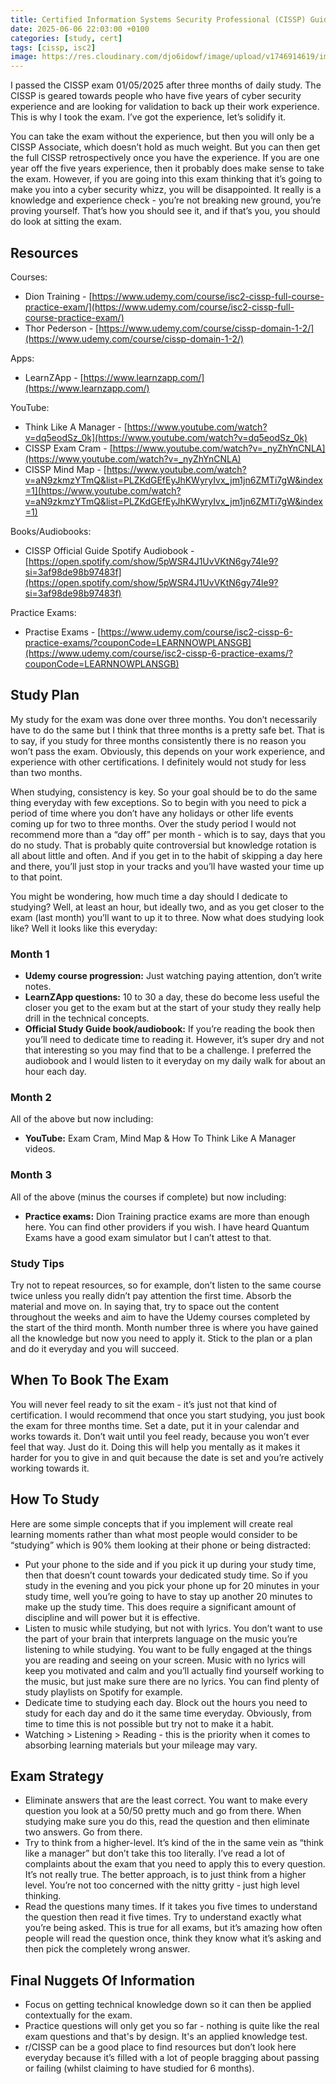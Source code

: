 ```yaml
---
title: Certified Information Systems Security Professional (CISSP) Guidance
date: 2025-06-06 22:03:00 +0100
categories: [study, cert]
tags: [cissp, isc2] 
image: https://res.cloudinary.com/djo6idowf/image/upload/v1746914619/image_mj3e4f.png
---
```

I passed the CISSP exam 01/05/2025 after three months of daily study. The CISSP is geared towards people who have five years of cyber security experience and are looking for validation to back up their work experience. This is why I took the exam. I’ve got the experience, let’s solidify it.

You can take the exam without the experience, but then you will only be a CISSP Associate, which doesn’t hold as much weight. But you can then get the full CISSP retrospectively once you have the experience. If you are one year off the five years experience, then it probably does make sense to take the exam. However, if you are going into this exam thinking that it’s going to make you into a cyber security whizz, you will be disappointed. It really is a knowledge and experience check - you’re not breaking new ground, you’re proving yourself. That’s how you should see it, and if that’s you, you should do look at sitting the exam.

## Resources

Courses:
- Dion Training - [https://www.udemy.com/course/isc2-cissp-full-course-practice-exam/](https://www.udemy.com/course/isc2-cissp-full-course-practice-exam/)
- Thor Pederson - [https://www.udemy.com/course/cissp-domain-1-2/](https://www.udemy.com/course/cissp-domain-1-2/)

Apps:
- LearnZApp - [https://www.learnzapp.com/](https://www.learnzapp.com/)

YouTube:
- Think Like A Manager - [https://www.youtube.com/watch?v=dq5eodSz_0k](https://www.youtube.com/watch?v=dq5eodSz_0k)
- CISSP Exam Cram - [https://www.youtube.com/watch?v=_nyZhYnCNLA](https://www.youtube.com/watch?v=_nyZhYnCNLA)
- CISSP Mind Map - [https://www.youtube.com/watch?v=aN9zkmzYTmQ&list=PLZKdGEfEyJhKWyryIvx_jm1jn6ZMTi7gW&index=1](https://www.youtube.com/watch?v=aN9zkmzYTmQ&list=PLZKdGEfEyJhKWyryIvx_jm1jn6ZMTi7gW&index=1)

Books/Audiobooks:
- CISSP Official Guide Spotify Audiobook - [https://open.spotify.com/show/5pWSR4J1UvVKtN6gy74le9?si=3af98de98b97483f](https://open.spotify.com/show/5pWSR4J1UvVKtN6gy74le9?si=3af98de98b97483f)

Practice Exams:
- Practise Exams - [https://www.udemy.com/course/isc2-cissp-6-practice-exams/?couponCode=LEARNNOWPLANSGB](https://www.udemy.com/course/isc2-cissp-6-practice-exams/?couponCode=LEARNNOWPLANSGB)

## Study Plan

My study for the exam was done over three months. You don’t necessarily have to do the same but I think that three months is a pretty safe bet. That is to say, if you study for three months consistently there is no reason you won’t pass the exam. Obviously, this depends on your work experience, and experience with other certifications. I definitely would not study for less than two months.

When studying, consistency is key. So your goal should be to do the same thing everyday with few exceptions. So to begin with you need to pick a period of time where you don’t have any holidays or other life events coming up for two to three months. Over the study period I would not recommend more than a “day off” per month - which is to say, days that you do no study. That is probably quite controversial but knowledge rotation is all about little and often. And if you get in to the habit of skipping a day here and there, you’ll just stop in your tracks and you’ll have wasted your time up to that point.

You might be wondering, how much time a day should I dedicate to studying? Well, at least an hour, but ideally two, and as you get closer to the exam (last month) you’ll want to up it to three. Now what does studying look like? Well it looks like this everyday:

### Month 1

- **Udemy course progression:** Just watching paying attention, don’t write notes.
- **LearnZApp questions:** 10 to 30 a day, these do become less useful the closer you get to the exam but at the start of your study they really help drill in the technical concepts.
- **Official Study Guide book/audiobook:** If you’re reading the book then you’ll need to dedicate time to reading it. However, it’s super dry and not that interesting so you may find that to be a challenge. I preferred the audiobook and I would listen to it everyday on my daily walk for about an hour each day.

### Month 2

All of the above but now including:

- **YouTube:** Exam Cram, Mind Map & How To Think Like A Manager videos.

### Month 3

All of the above (minus the courses if complete) but now including:

- **Practice exams:** Dion Training practice exams are more than enough here. You can find other providers if you wish. I have heard Quantum Exams have a good exam simulator but I can’t attest to that.

### Study Tips

Try not to repeat resources, so for example, don’t listen to the same course twice unless you really didn’t pay attention the first time. Absorb the material and move on. In saying that, try to space out the content throughout the weeks and aim to have the Udemy courses completed by the start of the third month. Month number three is where you have gained all the knowledge but now you need to apply it. Stick to the plan or a plan and do it everyday and you will succeed.

## When To Book The Exam

You will never feel ready to sit the exam - it’s just not that kind of certification. I would recommend that once you start studying, you just book the exam for three months time. Set a date, put it in your calendar and works towards it. Don’t wait until you feel ready, because you won’t ever feel that way. Just do it. Doing this will help you mentally as it makes it harder for you to give in and quit because the date is set and you’re actively working towards it.

## How To Study

Here are some simple concepts that if you implement will create real learning moments rather than what most people would consider to be “studying” which is 90% them looking at their phone or being distracted:

- Put your phone to the side and if you pick it up during your study time, then that doesn’t count towards your dedicated study time. So if you study in the evening and you pick your phone up for 20 minutes in your study time, well you’re going to have to stay up another 20 minutes to make up the study time. This does require a significant amount of discipline and will power but it is effective.
- Listen to music while studying, but not with lyrics. You don’t want to use the part of your brain that interprets language on the music you’re listening to while studying. You want to be fully engaged at the things you are reading and seeing on your screen. Music with no lyrics will keep you motivated and calm and you’ll actually find yourself working to the music, but just make sure there are no lyrics. You can find plenty of study playlists on Spotify for example.
- Dedicate time to studying each day. Block out the hours you need to study for each day and do it the same time everyday. Obviously, from time to time this is not possible but try not to make it a habit.
- Watching > Listening > Reading - this is the priority when it comes to absorbing learning materials but your mileage may vary.

## Exam Strategy

- Eliminate answers that are the least correct. You want to make every question you look at a 50/50 pretty much and go from there. When studying make sure you do this, read the question and then eliminate two answers. Go from there.
- Try to think from a higher-level. It’s kind of the in the same vein as “think like a manager” but don’t take this too literally. I’ve read a lot of complaints about the exam that you need to apply this to every question. It’s not really true. The better approach, is to just think from a higher level. You’re not too concerned with the nitty gritty - just high level thinking.
- Read the questions many times. If it takes you five times to understand the question then read it five times. Try to understand exactly what you’re being asked. This is true for all exams, but it’s amazing how often people will read the question once, think they know what it’s asking and then pick the completely wrong answer.

## Final Nuggets Of Information

- Focus on getting technical knowledge down so it can then be applied contextually for the exam.
- Practice questions will only get you so far - nothing is quite like the real exam questions and that's by design. It's an applied knowledge test.
- r/CISSP can be a good place to find resources but don’t look here everyday because it’s filled with a lot of people bragging about passing or failing (whilst claiming to have studied for 6 months).